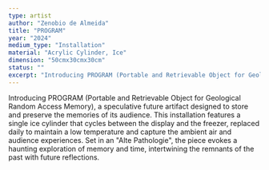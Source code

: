 ```yaml
---
type: artist
author: "Zenobio de Almeida"
title: "PROGRAM"
year: "2024"
medium_type: "Installation"
material: "Acrylic Cylinder, Ice"
dimension: "50cmx30cmx30cm"
status: ""
excerpt: "Introducing PROGRAM (Portable and Retrievable Object for Geological Random Access Memory), a speculative future artifact designed to store and preserve the memories of its audience. This installation features a single ice cylinder that cycles between the display and the freezer, replaced daily to maintain a low temperature and capture the ambient air and audience experiences. Set in an 'Alte Pathologie', the piece evokes a haunting exploration of memory and time, intertwining the remnants of the past with future reflections."
---
```

Introducing PROGRAM (Portable and Retrievable Object for Geological Random Access Memory), a speculative future artifact designed to store and preserve the memories of its audience. This installation features a single ice cylinder that cycles between the display and the freezer, replaced daily to maintain a low temperature and capture the ambient air and audience experiences. Set in an "Alte Pathologie", the piece evokes a haunting exploration of memory and time, intertwining the remnants of the past with future reflections.
